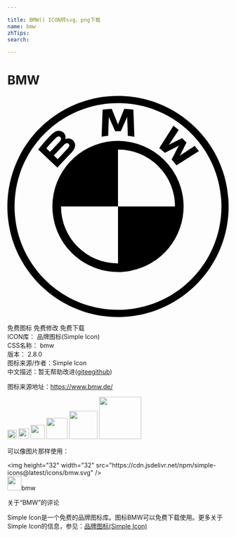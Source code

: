 ```yaml
---

title: BMW() ICON转svg、png下载
name: bmw
zhTips: 
search: 

---
```


# BMW  <small style="font-size: 60%;font-weight: 100"></small>

<div id="svg" class="svg-wrap">
<svg role="img" viewBox="0 0 24 24" xmlns="http://www.w3.org/2000/svg"><title>BMW icon</title><path d="M12 0C5.373 0 0 5.373 0 12s5.373 12 12 12 12-5.373 12-12S18.627 0 12 0zm0 .78C18.196.78 23.219 5.803 23.219 12c0 6.196-5.022 11.219-11.219 11.219C5.803 23.219.781 18.196.781 12S5.804.78 12 .78zm-.678.63c-.33.014-.66.042-.992.078l-.107 2.944a9.95 9.95 0 0 1 .71-.094l.07-1.988-.013-.137.043.13.664 1.489h.606l.664-1.488.04-.131-.01.137.07 1.988c.232.022.473.054.71.094l-.109-2.944a14.746 14.746 0 0 0-.992-.078l-.653 1.625-.023.12-.023-.12-.655-1.625zm6.696 1.824l-1.543 2.428c.195.15.452.371.617.522l1.453-.754.092-.069-.069.094-.752 1.453c.163.175.398.458.53.63l2.43-1.544a16.135 16.135 0 0 0-.46-.568L18.777 6.44l-.105.092.078-.115.68-1.356-.48-.48-1.356.68-.115.078.091-.106 1.018-1.539c-.18-.152-.351-.291-.57-.46zM5.5 3.785c-.36.037-.638.283-1.393 1.125a18.97 18.97 0 0 0-.757.914l2.074 1.967c.687-.76.966-1.042 1.508-1.613.383-.405.6-.87.216-1.317-.208-.242-.558-.295-.85-.175l-.028.01.01-.026a.7.7 0 0 0-.243-.734.724.724 0 0 0-.537-.15zm.006.615c.136-.037.277.06.308.2.032.14-.056.272-.154.382-.22.25-1.031 1.098-1.031 1.098l-.402-.383c.417-.51.861-.974 1.062-1.158a.55.55 0 0 1 .217-.139zM12 4.883a7.114 7.114 0 0 0-7.08 6.388v.002a7.122 7.122 0 0 0 8.516 7.697 7.112 7.112 0 0 0 5.68-6.97A7.122 7.122 0 0 0 12 4.885v-.002zm-5.537.242c.047 0 .096.013.14.043.088.059.128.16.106.26-.026.119-.125.231-.205.318l-1.045 1.12-.42-.4s.787-.832 1.045-1.099c.102-.106.168-.17.238-.205a.331.331 0 0 1 .14-.037zM12 5.818A6.175 6.175 0 0 1 18.182 12H12v6.182A6.175 6.175 0 0 1 5.818 12H12V5.818Z"/></svg>
</div>
<detail full-name='bmw'></detail>

<div class="detail-page">
<p>
<span><span class="badge-success badge">免费图标</span> <span class="badge-success badge">免费修改</span>  <span class="badge-success badge">免费下载</span> </span>
<br/>
<span>
ICON库：
<span class="badge-secondary badge">品牌图标(Simple Icon)</span> 
</span>
<br/>
<span>
CSS名称：
<span class="badge-secondary badge">bmw</span> 
</span>

<br/>
<span>
版本：
<span class="badge-secondary badge">2.8.0</span> 
</span>
<br/>
<span>图标来源/作者：<span class="badge-light badge">Simple Icon</span></span> 
<br/>
<span class="zh-detail">中文描述：暂无<span class="help-link"><span>帮助改进</span>(<a href="https://gitee.com/liuwave/icon-helper/edit/master/json/brands/bmw.json" target="_blank" rel="noopener noreferrer">gitee</a><a href="https://github.com/liuwave/icon-helper/edit/master/json/brands/bmw.json" target="_blank" rel="noopener noreferrer">github</a></span>)</span><br/>
</p>
</div><div class="description description alert alert-light"><p>图标来源地址：<a href="https://www.bmw.de/" target="_blank" rel="noopener noreferrer">https://www.bmw.de/</a></p></div>
<div class="alert alert-dark">
<img height="21" width="21" src="https://cdn.jsdelivr.net/npm/simple-icons@latest/icons/bmw.svg" />
<img height="24" width="24" src="https://cdn.jsdelivr.net/npm/simple-icons@latest/icons/bmw.svg" />
<img height="32" width="32" src="https://cdn.jsdelivr.net/npm/simple-icons@latest/icons/bmw.svg" />
<img height="48" width="48" src="https://cdn.jsdelivr.net/npm/simple-icons@latest/icons/bmw.svg" />
<img height="64" width="64" src="https://cdn.jsdelivr.net/npm/simple-icons@latest/icons/bmw.svg" />
<img height="96" width="96" src="https://cdn.jsdelivr.net/npm/simple-icons@latest/icons/bmw.svg" />

</div>
<div>
  <p>可以像图片那样使用：    
  </p>
  <div class="alert alert-primary" style="font-size: 14px">
    &lt;img height="32" width="32" src="https://cdn.jsdelivr.net/npm/simple-icons@latest/icons/bmw.svg" /&gt;
    <copy-btn content='<img height="32" width="32" src="https://cdn.jsdelivr.net/npm/simple-icons@latest/icons/bmw.svg" />'></copy-btn>
  </div>
  <div class="alert alert-secondary">
    <img height="32" width="32" src="https://cdn.jsdelivr.net/npm/simple-icons@latest/icons/bmw.svg" />bmw
    <copy-btn content="bmw" btn-title="复制图标名称"></copy-btn>
  </div>
</div>

<Vssue title="关于“BMW”的评论" >关于“BMW”的评论</Vssue>


<div><p>Simple Icon是一个免费的品牌图标库。图标BMW可以免费下载使用。更多关于  Simple Icon的信息，参见：<a target="_blank" href="https://iconhelper.cn/brands.html">品牌图标(Simple Icon)</a>
</p></div>
